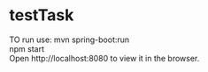# testTask
TO run use: mvn spring-boot:run  
npm start  
Open http://localhost:8080 to view it in the browser.
